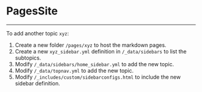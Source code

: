 # PagesSite
***

To add another topic `xyz`:  

1. Create a new folder `/pages/xyz` to host the markdown pages.  
2. Create a new `xyz_sidebar.yml` definition in `/_data/sidebars` to list the subtopics.  
3. Modify `/_data/sidebars/home_sidebar.yml` to add the new topic.
3. Modify `/_data/topnav.yml` to add the new topic.
4. Modify `/_includes/custom/sidebarconfigs.html` to include the new sidebar definition.  

